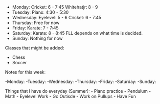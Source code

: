 - Monday:
    Cricket: 6 - 7:45
    Whitehatjr: 8 - 9
- Tuesday: 
    Piano: 4:30 - 5:30
- Wednesday:
    Eyelevel: 5 - 6
    Cricket: 6 - 7:45
- Thursday: 
    Free for now
- Friday: 
    Karate: 7 - 7:45
- Saturday: 
    Karate: 8 - 8:45
    FLL depends on what time is decided.
- Sunday: 
    Nothing for now

Classes that might be added:

- Chess
- Soccer


Notes for this week:

-Monday:
-Tuesday: 
-Wednesday:
-Thursday: 
-Friday: 
-Saturday: 
-Sunday: 


Things that I have do everyday (Summer):
    -  Piano practice
    -  Pendulum
    -  Math
    -  Eyelevel Work
    -  Go Outisde
    -  Work on Pullups
    -  Have Fun

